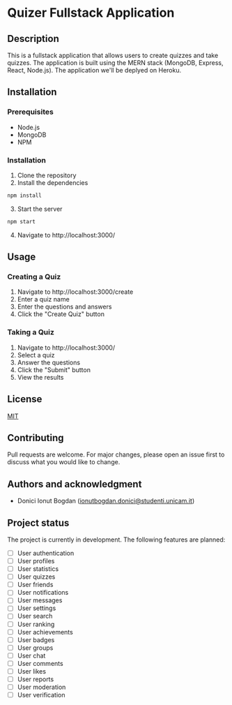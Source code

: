 # Quizer Fullstack Application
## Description
This is a fullstack application that allows users to create quizzes and take quizzes. The application is built using the MERN stack (MongoDB, Express, React, Node.js). The application we'll be deplyed on Heroku.

## Installation
### Prerequisites
- Node.js
- MongoDB
- NPM
### Installation
1. Clone the repository
2. Install the dependencies
```bash
npm install
```
3. Start the server
```bash
npm start
```
4. Navigate to http://localhost:3000/
## Usage
### Creating a Quiz
1. Navigate to http://localhost:3000/create
2. Enter a quiz name
3. Enter the questions and answers
4. Click the "Create Quiz" button
### Taking a Quiz
1. Navigate to http://localhost:3000/
2. Select a quiz
3. Answer the questions
4. Click the "Submit" button
5. View the results
## License
[MIT](https://choosealicense.com/licenses/mit/)
## Contributing
Pull requests are welcome. For major changes, please open an issue first to discuss what you would like to change.
## Authors and acknowledgment
- Donici Ionut Bogdan (ionutbogdan.donici@studenti.unicam.it)

## Project status
The project is currently in development. The following features are planned:
- [ ] User authentication
- [ ] User profiles
- [ ] User statistics
- [ ] User quizzes
- [ ] User friends
- [ ] User notifications
- [ ] User messages
- [ ] User settings
- [ ] User search
- [ ] User ranking
- [ ] User achievements
- [ ] User badges
- [ ] User groups
- [ ] User chat
- [ ] User comments
- [ ] User likes
- [ ] User reports
- [ ] User moderation
- [ ] User verification